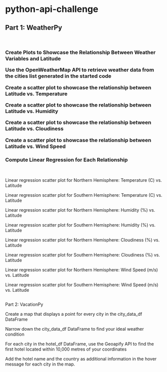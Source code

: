 # python-api-challenge

<p><h2>Part 1: WeatherPy</h1><br>
<p><h3>Create Plots to Showcase the Relationship Between Weather Variables and Latitude</p>
<p>Use the OpenWeatherMap API to retrieve weather data from the cities list generated in the started code</p>
<p>Create a scatter plot to showcase the relationship between Latitude vs. Temperature</p>
<p>Create a scatter plot to showcase the relationship between Latitude vs. Humidity</p>
<p>Create a scatter plot to showcase the relationship between Latitude vs. Cloudiness</p>
<p>Create a scatter plot to showcase the relationship between Latitude vs. Wind Speed</p>

<p><h3>Compute Linear Regression for Each Relationship</h2><br>
<p>Linear regression scatter plot for Northern Hemisphere: Temperature (C) vs. Latitude</p>
<p>Linear regression scatter plot for Southern Hemisphere: Temperature (C) vs. Latitude</p>
<p>Linear regression scatter plot for Northern Hemisphere: Humidity (%) vs. Latitude</p>
<p>Linear regression scatter plot for Southern Hemisphere: Humidity (%) vs. Latitude</p>
<p>Linear regression scatter plot for Northern Hemisphere: Cloudiness (%) vs. Latitude</p>
<p>Linear regression scatter plot for Southern Hemisphere: Cloudiness (%) vs. Latitude</p>
<p>Linear regression scatter plot for Northern Hemisphere: Wind Speed (m/s) vs. Latitude</p>
<p>Linear regression scatter plot for Southern Hemisphere: Wind Speed (m/s) vs. Latitude</p>

<p><h2></h1>Part 2: VacationPy</h1><br>
<p>Create a map that displays a point for every city in the city_data_df DataFrame</p>
<p>Narrow down the city_data_df DataFrame to find your ideal weather condition</p>
<p>For each city in the hotel_df DataFrame, use the Geoapify API to find the first hotel located within 10,000 metres of your coordinates</p>
<p>Add the hotel name and the country as additional information in the hover message for each city in the map.</p>

